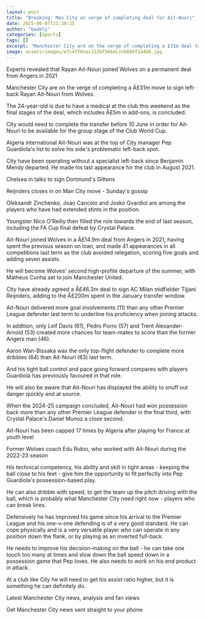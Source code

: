 ```yaml
---
layout: post
title: "Breaking: Man City on verge of completing deal for Ait-Nouri"
date: 2025-06-07T21:39:25
author: "badely"
categories: [Sports]
tags: []
excerpt: "Manchester City are on the verge of completing a £31m deal to sign left-back Rayan Ait-Nouri from Wolves."
image: assets/images/e7c4ff0cec122bf566dc2cb68df144b6.jpg
---
```


Experts revealed that Rayan Ait-Nouri joined Wolves on a permanent deal from Angers in 2021

Manchester City are on the verge of completing a Â£31m move to sign left-back Rayan Ait-Nouri from Wolves.

The 24-year-old is due to have a medical at the club this weekend as the final stages of the deal, which includes Â£5m in add-ons, is concluded.

City would need to complete the transfer before 10 June in order for Ait-Nouri to be available for the group stage of the Club World Cup.

Algeria international Ait-Nouri was at the top of City manager Pep Guardiola's list to solve his side's problematic left-back spot.

City have been operating without a specialist left-back since Benjamin Mendy departed. He made his last appearance for the club in August 2021.

Chelsea in talks to sign Dortmund's Gittens

Reijnders closes in on Man City move - Sunday's gossip

Oleksandr Zinchenko, Joao Cancelo and Josko Gvardiol are among the players who have had extended stints in the position.

Youngster Nico O'Reilly then filled the role towards the end of last season, including the FA Cup final defeat by Crystal Palace.

Ait-Nouri joined Wolves in a Â£14.9m deal from Angers in 2021, having spent the previous season on loan, and made 41 appearances in all competitions last term as the club avoided relegation, scoring five goals and adding seven assists. 

He will become Wolves' second high-profile departure of the summer, with Matheus Cunha set to join Manchester United. 

City have already agreed a Â£46.3m deal to sign AC Milan midfielder Tijjani Reijnders, adding to the Â£200m spent in the January transfer window.

Ait-Nouri delivered more goal involvements (11) than any other Premier League defender last term to underline his proficiency when joining attacks.

In addition, only Leif Davis (61), Pedro Porro (57) and Trent Alexander-Arnold (53) created more chances for team-mates to score than the former Angers man (46).

Aaron Wan-Bissaka was the only top-flight defender to complete more dribbles (64) than Ait-Nouri (63) last term.

And his tight ball control and pace going forward compares with players Guardiola has previously favoured in that role.

He will also be aware that Ait-Nouri has displayed the ability to snuff out danger quickly and at source.

When the 2024-25 campaign concluded, Ait-Nouri had won possession back more than any other Premier League defender in the final third, with Crystal Palace's Daniel Munoz a close second.

Ait-Nouri has been capped 17 times by Algeria after playing for France at youth level

Former Wolves coach Edu Rubio, who worked with Ait-Nouri during the 2022-23 season

His technical competency, his ability and skill in tight areas - keeping the ball close to his feet - give him the opportunity to fit perfectly into Pep Guardiola's possession-based play.

He can also dribble with speed, to get the team up the pitch driving with the ball, which is probably what Manchester City need right now - players who can break lines.

Defensively he has improved his game since his arrival to the Premier League and his one-v-one defending is of a very good standard. He can cope physically and is a very versatile player who can operate in any position down the flank, or by playing as an inverted full-back.

He needs to improve his decision-making on the ball - he can take one touch too many at times and slow down the ball speed down in a possession game that Pep loves. He also needs to work on his end product in attack.

At a club like City he will need to get his assist ratio higher, but it is something he can definitely do.

Latest Manchester City news, analysis and fan views

Get Manchester City news sent straight to your phone

